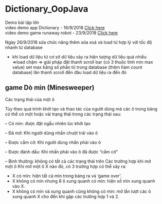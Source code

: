 # Dictionary_OopJava
Demo bài tập lớn </br>
video demo app Dictionary - 16/9/2018 <a href="https://youtu.be/QikSkKiKPYo">Click here</a></br>
video demo game runaway robot - 23/9/2018 <a href="https://youtu.be/N1iF3Z4SXVU">Click here</a></br>

Ngày 26/9/2018 sửa chức năng thêm sửa xoá và load từ hợp lý với tốc độ nhanh từ database
- khi load dữ liệu từ cơ sở dữ liệu xảy ra hiện tượng dữ liệu quá nhiều =>load chậm => giải pháp đặt thanh scroll bar (có 3 thuộc tính min max value) set max bằng số phần tử trong database (thêm hàm count database) lăn thanh scroll đến đâu load dữ liệu ra đến đó
## game Dò mìn (Minesweeper)
Các trạng thái của một ô

Tùy theo quá trình khởi tạo và thao tác của người dùng mà các ô trong bảng có thể có một hoặc vài trạng thái trong các trạng thái sau:

–       Có mìn: được đặt ngẫu nhiên lúc khởi tạo

–       Đã mở: Khi người dùng nhấn chuột trái vào ô

–       Được cắm cờ: Khi người dùng nhấn phải vào ô

–       Được đánh dấu: Khi nhấn phải vào ô đã được “cắm cờ”

–       Bình thường: không có tất cả các trạng thái trên
Các trường hợp khi mở một ô
Khi mở một ô X nào đó, có 3 trường hợp có thể xảy ra:
-   X có mìn: hiện tất cả mìn trong bảng ra và ‘game over’.
-   X không có mìn nhưng 8 ô xung quanh có mìn: hiện số mìn xung quanh vào X.
-   X không có mìn và xung quanh cũng không có mìn: mở lần lượt các ô xung quanh X cho đến khi gặp các trường hợp 1 và 2.
